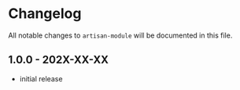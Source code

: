 # Changelog

All notable changes to `artisan-module` will be documented in this file.

## 1.0.0 - 202X-XX-XX

- initial release
